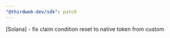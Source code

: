 ```yaml
---
"@thirdweb-dev/sdk": patch
---
```


[Solana] - fix claim condition reset to native token from custom
